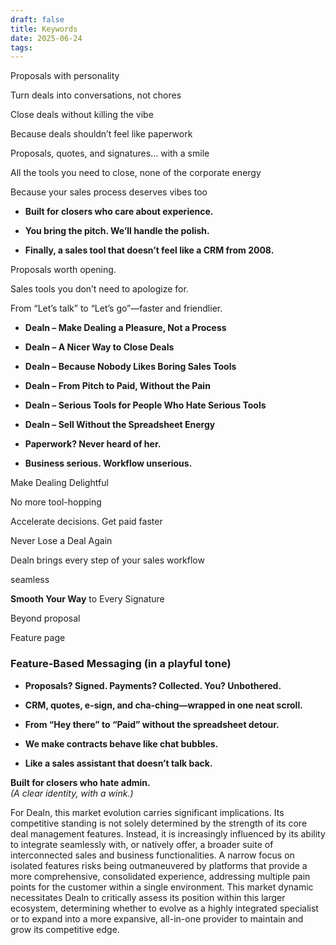 ```yaml
---
draft: false
title: Keywords
date: 2025-06-24
tags:
---
```

Proposals with personality

Turn deals into conversations, not chores

Close deals without killing the vibe

Because deals shouldn’t feel like paperwork

Proposals, quotes, and signatures… with a smile
    
All the tools you need to close, none of the corporate energy
    
Because your sales process deserves vibes too



- **Built for closers who care about experience.**
    
- **You bring the pitch. We’ll handle the polish.**

- **Finally, a sales tool that doesn’t feel like a CRM from 2008.**

Proposals worth opening.

Sales tools you don’t need to apologize for.

From “Let’s talk” to “Let’s go”—faster and friendlier.


- **Dealn – Make Dealing a Pleasure, Not a Process**
    
- **Dealn – A Nicer Way to Close Deals**
    
- **Dealn – Because Nobody Likes Boring Sales Tools**
    
- **Dealn – From Pitch to Paid, Without the Pain**
    
- **Dealn – Serious Tools for People Who Hate Serious Tools**
    
- **Dealn – Sell Without the Spreadsheet Energy**



- **Paperwork? Never heard of her.**
    
- **Business serious. Workflow unserious.**



Make Dealing Delightful


No more tool-hopping

Accelerate decisions. Get paid faster

Never Lose a Deal Again

Dealn brings every step of your sales workflow

seamless

**Smooth Your Way** to Every Signature

Beyond proposal



Feature page
### Feature-Based Messaging (in a playful tone)

- **Proposals? Signed. Payments? Collected. You? Unbothered.**
    
- **CRM, quotes, e-sign, and cha-ching—wrapped in one neat scroll.**
    
- **From “Hey there” to “Paid” without the spreadsheet detour.**
    
- **We make contracts behave like chat bubbles.**
    
- **Like a sales assistant that doesn’t talk back.**


**Built for closers who hate admin.**  
_(A clear identity, with a wink.)_

For Dealn, this market evolution carries significant implications. Its competitive standing is not solely determined by the strength of its core deal management features. Instead, it is increasingly influenced by its ability to integrate seamlessly with, or natively offer, a broader suite of interconnected sales and business functionalities. A narrow focus on isolated features risks being outmaneuvered by platforms that provide a more comprehensive, consolidated experience, addressing multiple pain points for the customer within a single environment. This market dynamic necessitates Dealn to critically assess its position within this larger ecosystem, determining whether to evolve as a highly integrated specialist or to expand into a more expansive, all-in-one provider to maintain and grow its competitive edge.